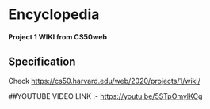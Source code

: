
# Encyclopedia
#### Project 1 WIKI from CS50web

## Specification 
Check https://cs50.harvard.edu/web/2020/projects/1/wiki/

##YOUTUBE VIDEO LINK :- https://youtu.be/5STpOmylKCg


    
